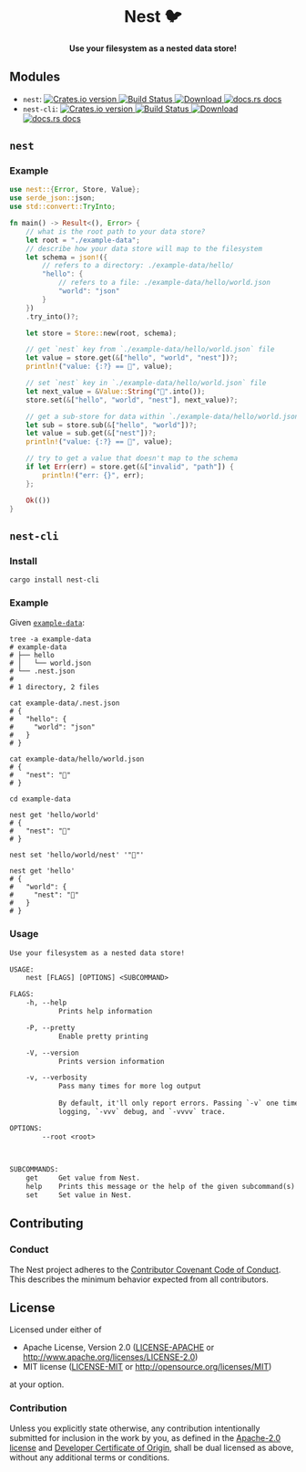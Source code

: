 <h1 align="center">Nest 🐦</h1>

<div align="center">
  <strong>
    Use your filesystem as a nested data store!
  </strong>
</div>

## Modules

- `nest`: [![Crates.io version](https://img.shields.io/crates/v/nest.svg?style=flat-square) ](https://crates.io/crates/nest)  [ ![Build Status](https://img.shields.io/travis/ahdinosaur/nest.svg?style=flat-square) ](https://travis-ci.org/ahdinosaur/nest)  [ ![Download](https://img.shields.io/crates/d/nest.svg?style=flat-square) ](https://crates.io/crates/nest)  [![docs.rs docs](https://img.shields.io/badge/docs-latest-blue.svg?style=flat-square)](https://docs.rs/nest)
- `nest-cli`: [![Crates.io version](https://img.shields.io/crates/v/nest-cli.svg?style=flat-square) ](https://crates.io/crates/nest-cli)  [ ![Build Status](https://img.shields.io/travis/ahdinosaur/nest.svg?style=flat-square) ](https://travis-ci.org/ahdinosaur/nest)  [ ![Download](https://img.shields.io/crates/d/nest-cli.svg?style=flat-square) ](https://crates.io/crates/nest-cli)  [![docs.rs docs](https://img.shields.io/badge/docs-latest-blue.svg?style=flat-square)](https://docs.rs/nest-cli)

## `nest`

### Example

```rust
use nest::{Error, Store, Value};
use serde_json::json;
use std::convert::TryInto;

fn main() -> Result<(), Error> {
    // what is the root path to your data store?
    let root = "./example-data";
    // describe how your data store will map to the filesystem
    let schema = json!({
        // refers to a directory: ./example-data/hello/
        "hello": {
            // refers to a file: ./example-data/hello/world.json
            "world": "json"
        }
    })
    .try_into()?;

    let store = Store::new(root, schema);

    // get `nest` key from `./example-data/hello/world.json` file
    let value = store.get(&["hello", "world", "nest"])?;
    println!("value: {:?} == 🐣", value);

    // set `nest` key in `./example-data/hello/world.json` file
    let next_value = &Value::String("🐥".into());
    store.set(&["hello", "world", "nest"], next_value)?;

    // get a sub-store for data within `./example-data/hello/world.json
    let sub = store.sub(&["hello", "world"])?;
    let value = sub.get(&["nest"])?;
    println!("value: {:?} == 🐥", value);

    // try to get a value that doesn't map to the schema
    if let Err(err) = store.get(&["invalid", "path"]) {
        println!("err: {}", err);
    };

    Ok(())
}
```

## `nest-cli`

### Install

```shell
cargo install nest-cli
```

### Example

Given [`example-data`](./example-data):

```shell
tree -a example-data
# example-data
# ├── hello
# │   └── world.json
# └── .nest.json
#
# 1 directory, 2 files

cat example-data/.nest.json
# {
#   "hello": {
#     "world": "json"
#   }
# }

cat example-data/hello/world.json
# {
#   "nest": "🐣"
# }
```

```shell
cd example-data

nest get 'hello/world'
# {
#   "nest": "🐣"
# }

nest set 'hello/world/nest' '"🐥"'

nest get 'hello'
# {
#   "world": {
#     "nest": "🐥"
#   }
# }
```

### Usage

```txt
Use your filesystem as a nested data store!

USAGE:
    nest [FLAGS] [OPTIONS] <SUBCOMMAND>

FLAGS:
    -h, --help         
            Prints help information

    -P, --pretty       
            Enable pretty printing

    -V, --version      
            Prints version information

    -v, --verbosity    
            Pass many times for more log output
            
            By default, it'll only report errors. Passing `-v` one time also prints warnings, `-vv` enables info
            logging, `-vvv` debug, and `-vvvv` trace.

OPTIONS:
        --root <root>    
            


SUBCOMMANDS:
    get     Get value from Nest.
    help    Prints this message or the help of the given subcommand(s)
    set     Set value in Nest.
```

## Contributing

### Conduct

The Nest project adheres to the [Contributor Covenant Code of Conduct](https://www.contributor-covenant.org/version/1/4/code-of-conduct). This describes the minimum behavior expected from all contributors.

## License

Licensed under either of

- Apache License, Version 2.0 ([LICENSE-APACHE](LICENSE-APACHE) or http://www.apache.org/licenses/LICENSE-2.0)
- MIT license ([LICENSE-MIT](LICENSE-MIT) or http://opensource.org/licenses/MIT)

at your option.

### Contribution

Unless you explicitly state otherwise, any contribution intentionally submitted for inclusion in the work by you, as defined in the [Apache-2.0 license](LICENSE-APACHE) and [Developer Certificate of Origin](CERTIFICATE), shall be dual licensed as above, without any additional terms or conditions.
